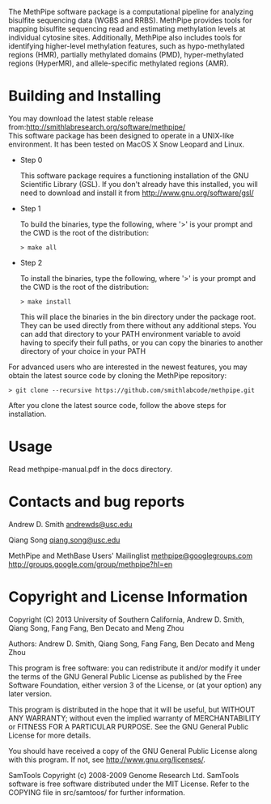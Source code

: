 The MethPipe software package is a computational pipeline for
analyzing bisulfite sequencing data (WGBS and RRBS). MethPipe
provides tools for mapping bisulfite sequencing read and estimating
methylation levels at individual cytosine sites. Additionally,
MethPipe also includes tools for identifying higher-level methylation
features, such as hypo-methylated regions (HMR), partially methylated
domains (PMD), hyper-methylated regions (HyperMR), and allele-specific
methylated regions (AMR).

Building and Installing 
=======================

You may download the latest stable release from:http://smithlabresearch.org/software/methpipe/  
This software package has been designed to operate in a UNIX-like environment.
It has been tested on MacOS X Snow Leopard and Linux. 

* Step 0
  
  This software package requires a functioning installation of the GNU 
  Scientific Library (GSL). If you don't already have this installed, you 
  will need to download and install it from http://www.gnu.org/software/gsl/

* Step 1
  
  To build the binaries, type the following, where '>' is your prompt and the
  CWD is the root of the distribution:
  
      > make all

* Step 2
  
  To install the binaries, type the following, where '>' is your prompt and the
  CWD is the root of the distribution:
  
      > make install
  
  This will place the binaries in the bin directory under the package root.
  They can be used directly from there without any additional steps. You can
  add that directory to your PATH environment variable to avoid having to 
  specify their full paths, or you can copy the binaries to another directory
  of your choice in your PATH 

For advanced users who are interested in the newest features, you may obtain the 
latest source code by cloning the MethPipe repository:

    > git clone --recursive https://github.com/smithlabcode/methpipe.git

After you clone the latest source code, follow the above steps for installation.

Usage
=====

Read methpipe-manual.pdf in the docs directory.

Contacts and bug reports
========================

Andrew D. Smith
andrewds@usc.edu

Qiang Song
qiang.song@usc.edu

MethPipe and MethBase Users' Mailinglist
methpipe@googlegroups.com
http://groups.google.com/group/methpipe?hl=en

Copyright and License Information
=================================

Copyright (C) 2013
University of Southern California,
Andrew D. Smith, Qiang Song, Fang Fang, Ben Decato and Meng Zhou
  
Authors:  Andrew D. Smith, Qiang Song, Fang Fang, Ben Decato and Meng Zhou
  
This program is free software: you can redistribute it and/or modify
it under the terms of the GNU General Public License as published by
the Free Software Foundation, either version 3 of the License, or
(at your option) any later version.
  
This program is distributed in the hope that it will be useful,
but WITHOUT ANY WARRANTY; without even the implied warranty of
MERCHANTABILITY or FITNESS FOR A PARTICULAR PURPOSE.  See the
GNU General Public License for more details.
  
You should have received a copy of the GNU General Public License
along with this program.  If not, see <http://www.gnu.org/licenses/>.

SamTools
Copyright (c) 2008-2009 Genome Research Ltd.
SamTools software is free software distributed under the MIT License.
Refer to the COPYING file in src/samtoos/ for further information.
